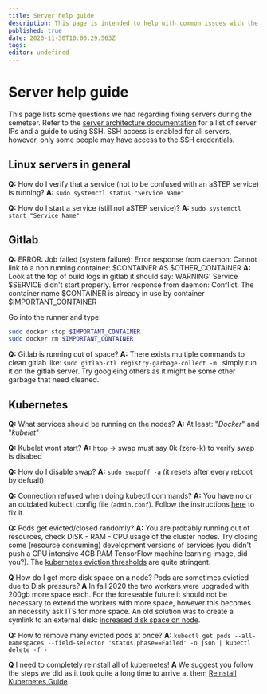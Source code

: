 ```yaml
---
title: Server help guide
description: This page is intended to help with common issues with the server.
published: true
date: 2020-11-30T10:00:29.563Z
tags: 
editor: undefined
---
```


# Server help guide

This page lists some questions we had regarding fixing servers during the semetser. Refer to the [server architecture documentation](/servers) for a list of server IPs and a guide to using SSH. SSH access is enabled for all servers, however, only some people may have access to the SSH credentials.

## Linux servers in general

**Q:** How do I verify that a service (not to be confused with an aSTEP service) is running?
**A:** `sudo systemctl status "Service Name"`

**Q:** How do I start a service (still not aSTEP service)?
**A:** `sudo systemctl start "Service Name"`

## Gitlab

**Q:** ERROR: Job failed (system failure): Error response from daemon: Cannot link to a non running container: $CONTAINER AS $OTHER_CONTAINER
**A:** Look at the top of build logs in gitlab it should say: 
WARNING: Service $SERVICE didn't start properly.
 Error response from daemon: Conflict. The container name $CONTAINER is already in use by container $IMPORTANT_CONTAINER
 
Go into the runner and type: 
```bash
sudo docker stop $IMPORTANT_CONTAINER
sudo docker rm $IMPORTANT_CONTAINER
```

**Q:** Gitlab is running out of space?
**A:** There exists multiple commands to clean gitlab like: ```sudo gitlab-ctl registry-garbage-collect -m ``` simply run it on the gitlab server. Try googleing others as it might be some other garbage that need cleaned.

## Kubernetes

**Q:** What services should be running on the nodes?
**A:** At least: "*Docker*" and "*kubelet*" 

**Q:** Kubelet wont start?
**A:** `htop` -> swap must say 0k (zero-k) to verify swap is disabed

**Q:** How do I disable swap?
**A:** `sudo swapoff -a` (it resets after every reboot by defualt)

**Q:** Connection refused when doing kubectl commands?
**A:** You have no or an outdated kubectl config file (`admin.conf`). Follow the instructions [here](/servers#kubernetes-cluster) to fix it.

**Q:** Pods get evicted/closed randomly?
**A:** You are probably running out of resources, check DISK - RAM - CPU usage of the cluster nodes. Try closing some (resource consuming) development versions of services (you didn't push a CPU intensive 4GB RAM TensorFlow machine learning image, did you?). The [kubernetes eviction thresholds](kubernetes-eviction-thresholds) are quite stringent.

**Q** How do I get more disk space on a node? Pods are sometimes evictied due to Disk pressure?
**A** In fall 2020 the two workers were upgraded with 200gb more space each. For the foreseable future it should not be necessary to extend the workers with more space, however this becomes an necessity ask ITS for more space. An old solution was to create a symlink to an external disk: [increased disk space on node](increased-disk-space-on-node).

**Q:** How to remove many evicted pods at once?
**A:** `kubectl get pods --all-namespaces --field-selector 'status.phase==Failed' -o json | kubectl delete -f -`

**Q** I need to completely reinstall all of kubernetes!
**A** We suggest you follow the steps we did as it took quite a long time to arrive at them [Reinstall Kubernetes Guide](reinstall-kubernetes-guide).

